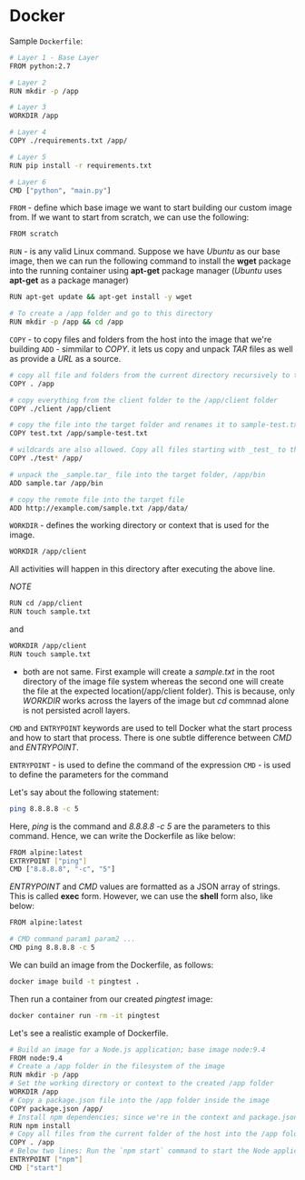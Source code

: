 # Docker


Sample `Dockerfile`:

```sh
# Layer 1 - Base Layer
FROM python:2.7

# Layer 2
RUN mkdir -p /app

# Layer 3
WORKDIR /app

# Layer 4
COPY ./requirements.txt /app/

# Layer 5
RUN pip install -r requirements.txt

# Layer 6
CMD ["python", "main.py"]
```

`FROM` - define which base image we want to start building our custom image from. If we want to start from scratch, we can use the following:
```sh
FROM scratch
```

`RUN` - is any valid Linux command. Suppose we have _Ubuntu_ as our base image, then we can run the following command to install the __wget__ package into the running container using __apt-get__ package manager (_Ubuntu_ uses __apt-get__ as a package manager)
```sh
RUN apt-get update && apt-get install -y wget
```

```sh
# To create a /app folder and go to this directory
RUN mkdir -p /app && cd /app
```

`COPY` - to copy files and folders from the host into the image that we're building
`ADD` - simmilar to _COPY_. it lets us copy and unpack _TAR_ files as well as provide a _URL_ as a source.

```sh
# copy all file and folders from the current directory recursively to the /app folder inside the image
COPY . /app

# copy everything from the client folder to the /app/client folder
COPY ./client /app/client

# copy the file into the target folder and renames it to sample-test.txt
COPY test.txt /app/sample-test.txt

# wildcards are also allowed. Copy all files starting with _test_ to the _app_ folder
COPY ./test* /app/

# unpack the _sample.tar_ file into the target folder, /app/bin
ADD sample.tar /app/bin

# copy the remote file into the target file
ADD http://example.com/sample.txt /app/data/
```

`WORKDIR` - defines the working directory or context that is used for the image.

```sh
WORKDIR /app/client
```

All activities will happen in this directory after executing the above line.

*NOTE*
```sh
RUN cd /app/client
RUN touch sample.txt
```

and 

```sh
WORKDIR /app/client
RUN touch sample.txt
```

- both are not same. First example will create a _sample.txt_ in the root directory of the image file system whereas the second one will create the file at the expected location(/app/client folder). This is because, only _WORKDIR_ works across the layers of the image but _cd_ commnad alone is not persisted acroll layers.


`CMD` and `ENTRYPOINT` keywords are used to tell Docker what the start process and how to start that process. There is one subtle difference between _CMD_ and _ENTRYPOINT_.

`ENTRYPOINT` - is used to define the command of the expression
`CMD` - is used to define the parameters for the command

Let's say about the following statement:
```sh
ping 8.8.8.8 -c 5
```

Here, _ping_ is the command and _8.8.8.8 -c 5_ are the parameters to this command. Hence, we can write the Dockerfile as like below:

```sh
FROM alpine:latest
EXTRYPOINT ["ping"]
CMD ["8.8.8.8", "-c", "5"]
```

_ENTRYPOINT_ and _CMD_ values are formatted as a JSON array of strings. This is called __exec__ form. However, we can use the __shell__ form also, like below:
```sh
FROM alpine:latest

# CMD command param1 param2 ...
CMD ping 8.8.8.8 -c 5
```

We can build an image from the Dockerfile, as follows:
```sh
docker image build -t pingtest .
```

Then run  a container from our created _pingtest_ image:
```sh
docker container run -rm -it pingtest
```


Let's see a realistic example of Dockerfile.

```sh
# Build an image for a Node.js application; base image node:9.4
FROM node:9.4
# Create a /app folder in the filesystem of the image
RUN mkdir -p /app
# Set the working directory or context to the created /app folder
WORKDIR /app
# Copy a package.json file into the /app folder inside the image
COPY package.json /app/
# Install npm dependencies; since we're in the context and package.json is in the same directory
RUN npm install
# Copy all files from the current folder of the host into the /app folder of the image
COPY . /app
# Below two lines: Run the `npm start` command to start the Node application
ENTRYPOINT ["npm"]
CMD ["start"]
```
